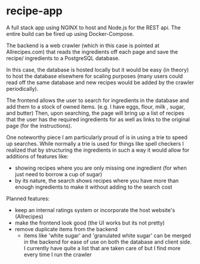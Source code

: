 # recipe-app

A full stack app using NGINX to host and Node.js for the REST api. 
The entire build can be fired up using Docker-Compose.

The backend is a web crawler (which in this case is pointed at Allrecipes.com) that reads the ingredients off each page and save the recipe/ ingredients to a PostgreSQL database.

In this case, the database is hosted locally but it would be easy (in theory) to host the database elsewhere for scaling purposes (many users could read off the same database and new recipes would be added by the crawler periodically).

The frontend allows the user to search for ingredients in the database and add them to a stock of owned items. (e.g. I have eggs, flour, milk , sugar, and butter)
Then, upon searching, the page will bring up a list of recipes that the user has the required ingredients for as well as links to the original page (for the instructions).

One noteworthy piece I am particularly proud of is in using a trie to speed up searches. While normally a trie is used for things like spell checkers I realized that by structuring the ingredients in such a way it would allow for additions of features like:
- showing recipes where you are only missing one ingredient (for when just need to borrow a cup of sugar)
- by its nature, the search shows recipes where you have more than enough ingredients to make it without adding to the search cost

Planned features:
- keep an internal ratings system or incorporate the host website's (Allrecipes)
- make the frontend look good (the UI works but its not pretty)
- remove duplicate items from the backend 
  - items like 'white sugar' and 'granulated white sugar' can be merged in the backend for ease of use on both the database and client side. I currently have quite a list that are taken care of but I find more every time I run the crawler
